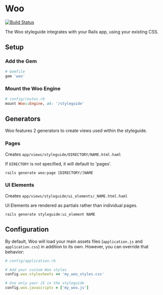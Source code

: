 # Woo
[![Build Status](https://travis-ci.org/adorableio/woo.svg?branch=master)](https://travis-ci.org/adorableio/woo)

The Woo styleguide integrates with your Rails app, using your existing CSS.

## Setup

### Add the Gem

```ruby
# Gemfile
gem 'woo'
```

### Mount the Woo Engine

```ruby
# config/routes.rb
mount Woo::Engine, at: '/styleguide'
```

## Generators

Woo features 2 generators to create views used within the styleguide.

### Pages
Creates `app/views/styleguide/DIRECTORY/NAME.html.haml`

If `DIRECTORY` is not specified, it will default to 'pages'.

```
rails generate woo:page [DIRECTORY/]NAME
```

### UI Elements
Creates `app/views/styleguide/ui_elements/_NAME.html.haml`

UI Elements are rendered as partials rather than individual pages.

```
rails generate styleguide:ui_element NAME
```

## Configuration

By default, Woo will load your main assets files (`application.js` and `application.css`) in addition to its own.
However, you can override that behavior:

```ruby
# config/application.rb

# Add your custom Woo styles
config.woo.stylesheets << 'my_woo_styles.css'

# Use only your JS in the styleguide
config.woo.javascripts = ['my_woo.js']
```
